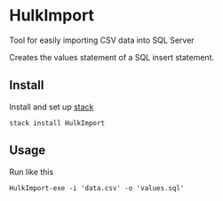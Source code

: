 # HulkImport
Tool for easily importing CSV data into SQL Server

Creates the values statement of a SQL insert statement.

## Install
Install and set up [stack](https://github.com/commercialhaskell/stack)


```
stack install HulkImport
```

## Usage

Run like this

```
HulkImport-exe -i 'data.csv' -o 'values.sql'
```
